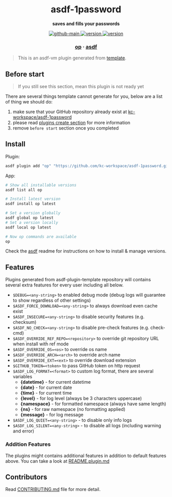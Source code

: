 <h1 align="center">
  asdf-1password
</h1>

<!-- Description section -->
<p align="center">
  <strong>saves and fills your passwords</strong>
</p>

<!-- Badges section -->
<p align="center">
  <a href="https://github.com/kc-workspace/asdf-1password/actions/workflows/main.yml">
    <img
      alt="github-main"
      src="https://img.shields.io/github/actions/workflow/status/kc-workspace/asdf-1password/main.yml?style=flat-square&logo=github">
  </a>
  <a href="https://github.com/kc-workspace/asdf-1password/releases">
    <img
      alt="version"
      src="https://img.shields.io/github/v/release/kc-workspace/asdf-1password?style=flat-square&logo=github">
  </a>
  <a href="https://github.com/kc-workspace/asdf-1password/commits/main">
    <img
      alt="version"
      src="https://img.shields.io/github/last-commit/kc-workspace/asdf-1password/main?style=flat-square&logo=github">
  </a>
</p>

<!-- Links section -->
<h3 align="center">
  <a href="https://1password.com/">op</a>
  <span> · </span>
  <a href="https://asdf-vm.com">asdf</a>
</h3>

> This is an asdf-vm plugin generated from [template][template-gh].

## Before start

> If you still see this section, mean this plugin is not ready yet

There are several things template cannot generate for you,
below are a list of thing we should do:

1. make sure that your GitHub repository already exist at [kc-workspace/asdf-1password][plugin-gh]
2. please read [plugins create section][asdf-create-plugin] for more information
3. remove `before start` section once you completed

## Install

Plugin:

```sh
asdf plugin add "op" "https://github.com/kc-workspace/asdf-1password.git"
```

App:

```sh
# Show all installable versions
asdf list all op

# Install latest version
asdf install op latest

# Set a version globally
asdf global op latest
# Set a version locally
asdf local op latest

# Now op commands are available
op
```

Check the [asdf][asdf-link] readme for instructions on
how to install & manage versions.

## Features

Plugins generated from asdf-plugin-template repository will
contains several extra features for every user including all below.

- `$DEBUG=<any-string>` to enabled debug mode (debug logs will guarantee to show regardless of other settings)
- `$ASDF_FORCE_DOWNLOAD=<any-string>` to always download even cache exist
- `$ASDF_INSECURE=<any-string>` to disable security features (e.g. checksum)
- `$ASDF_NO_CHECK=<any-string>` to disable pre-check features (e.g. check-cmd)
- `$ASDF_OVERRIDE_REF_REPO=<repository>` to override git repository URL when install with ref mode
- `$ASDF_OVERRIDE_OS=<os>` to override os name
- `$ASDF_OVERRIDE_ARCH=<arch>` to override arch name
- `$ASDF_OVERRIDE_EXT=<ext>` to override download extension
- `$GITHUB_TOKEN=<token>` to pass GitHub token on http request
- `$ASDF_LOG_FORMAT=<format>` to custom log format, there are several variables
  - **{datetime}** - for current datetime
  - **{date}** - for current date
  - **{time}** - for current time
  - **{level}** - for log level (always be 3 characters uppercase)
  - **{namespace}** - for formatted namespace (always have same length)
  - **{ns}** - for raw namespace (no formatting applied)
  - **{message}** - for log message
- `$ASDF_LOG_QUIET=<any-string>` - to disable only info logs
- `$ASDF_LOG_SILENT=<any-string>` - to disable all logs (including warning and error)

### Addition Features

The plugins might contains additional features
in addition to default features above.
You can take a look at [README.plugin.md][app-readme-md]

## Contributors

Read [CONTRIBUTING.md][contributing-md] file for more detail.

<!-- LINKS SECTION -->

[app-readme-md]: ./README.plugin.md
[contributing-md]: ./CONTRIBUTING.md
[plugin-gh]: https://github.com/kc-workspace/asdf-1password
[template-gh]: https://github.com/kc-workspace/asdf-plugin-template
[asdf-link]: https://github.com/asdf-vm/asdf
[asdf-create-plugin]: https://asdf-vm.com/plugins/create.html
